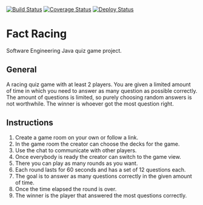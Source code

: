 [![Build Status](https://travis-ci.org/Kahmul/TINF15B4MCJI.svg?branch=master)](https://travis-ci.org/Kahmul/TINF15B4MCJI)
[![Coverage Status](https://img.shields.io/badge/coverage-sonar-blue.svg)](https://sonarqube.com/organizations/factracing/projects)
[![Deploy Status](https://img.shields.io/badge/deploy-heroku-blue.svg)](http://factracing.herokuapp.com/)
# Fact Racing

Software Engineering Java quiz game project.

## General

A racing quiz game with at least 2 players. You are given a limited amount of time in which you need to answer as many question as possible correctly. The amount of questions is limited, so purely choosing random answers is not worthwhile. The winner is whoever got the most question right.

## Instructions

1. Create a game room on your own or follow a link.
2. In the game room the creator can choose the decks for the game.
3. Use the chat to communicate with other players.
4. Once everybody is ready the creator can switch to the game view.
5. There you can play as many rounds as you want.
6. Each round lasts for 60 seconds and has a set of 12 questions each.
7. The goal is to answer as many questions correctly in the given amount of time.
8. Once the time elapsed the round is over.
9. The winner is the player that answered the most questions correctly.
